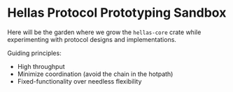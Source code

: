 # Hellas Protocol Prototyping Sandbox

Here will be the garden where we grow the `hellas-core` crate while experimenting with protocol designs and implementations.

Guiding principles:

- High throughput
- Minimize coordination (avoid the chain in the hotpath)
- Fixed-functionality over needless flexibility
